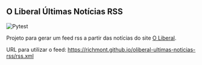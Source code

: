 ## O Liberal Últimas Notícias RSS  
![Pytest](https://github.com/richmont/oliberal-ultimas-noticias-rss/actions/workflows/testes.yml/badge.svg?event=push)  

Projeto para gerar um feed rss a partir das notícias do site [O Liberal](https://www.oliberal.com/ultimas-noticias).

URL para utilizar o feed:
https://richmont.github.io/oliberal-ultimas-noticias-rss/rss.xml
